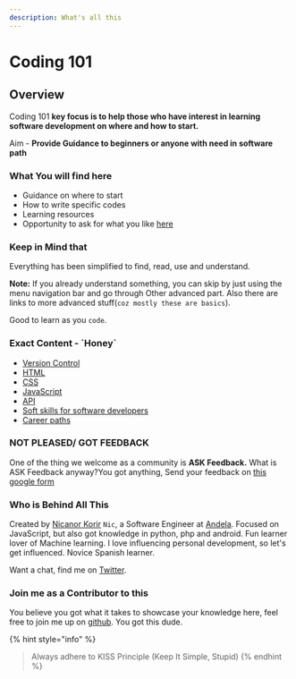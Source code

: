 ```yaml
---
description: What's all this
---
```


# Coding 101

## Overview

Coding 101 **key focus is to help those who have interest in learning software development on where and how to start.**

Aim - **Provide Guidance to beginners or anyone with need in software path**

### **What You will find here**

* Guidance on where to start 
* How to write specific codes
* Learning resources
* Opportunity to ask for what you like [here](https://forms.gle/pXbfvrNVbaUewfJp8)

### Keep in Mind that

Everything has been simplified to find, read, use and understand. 

**Note:** If you already understand something, you can skip by just using the menu navigation bar and go through Other advanced part. Also there are links to more advanced stuff\(`coz mostly these are basics`\).

Good to learn as you `code`.

### Exact Content - \`Honey\`

* [Version Control](https://mentorship101.gitbook.io/mentorship-101/git-version-control)
* [HTML](https://mentorship101.gitbook.io/mentorship-101/html)
* [CSS](https://mentorship101.gitbook.io/mentorship-101/css-basics)
* [JavaScript](https://mentorship101.gitbook.io/mentorship-101/javascript)
* [API](https://mentorship101.gitbook.io/mentorship-101/api)
* [Soft skills for software developers](https://mentorship101.gitbook.io/mentorship-101/best-coding-skills)
* [Career paths](https://mentorship101.gitbook.io/mentorship-101/developer-roadmap)

### NOT PLEASED/ GOT FEEDBACK

One of the thing we welcome as a community is **ASK Feedback.** What is ASK Feedback anyway?You got anything, Send your feedback on [this google form](https://forms.gle/pXbfvrNVbaUewfJp8) 

### Who is Behind All This

Created by [Nicanor Korir](https://nicanorkip.herokuapp.com/) `Nic`, a Software Engineer at [Andela](https://andela.com/). Focused on JavaScript, but also got knowledge in python, php and android. Fun learner lover of Machine learning. I love influencing personal development, so let's get influenced. Novice Spanish learner.

Want a chat, find me on [Twitter](https://twitter.com/nic_korir).

### Join me as a Contributor to this

You believe you got what it takes to showcase your knowledge here, feel free to join me up on [github](https://github.com/Nicanor008/Mentorship-101). You got this dude.

{% hint style="info" %}
> Always adhere to KISS Principle \(Keep It Simple, Stupid\)
{% endhint %}

